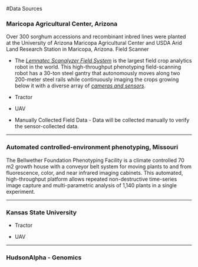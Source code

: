 #Data Sources

### Maricopa Agricultural Center, Arizona

Over 300 sorghum accessions and recombinant inbred lines were planted at the University of Arizona Maricopa Agricultural Center and USDA Arid Land Research Station in Maricopa, Arizona. Field Scanner

- The [*Lemnatec Scanalyzer Field System*](http://www.lemnatec.com/products/hardware-solutions/scanalyzer-field/) is the largest field crop analytics robot in the world. This high-throughput phenotyping field-scanning robot has a 30-ton steel gantry that autonomously moves along two 200-meter steel rails while continuously imaging the crops growing below it with a diverse array of [*cameras and sensors*](http://terraref.org/articles/lemnatec-scanalyzer-field-sensors/).

- Tractor

- UAV

- Manually Collected Field Data - Data will be collected manually to verify the sensor-collected data.



------------------
### Automated controlled-environment phenotyping, Missouri

The Bellwether Foundation Phenotyping Facility is a climate controlled 70 m2 growth house with a conveyor belt system for moving plants to and from fluorescence, color, and near infrared imaging cabinets. This automated, high-throughput platform allows repeated non-destructive time-series image capture and multi-parametric analysis of 1,140 plants in a single experiment.

------------------
### Kansas State University

- Tractor

- UAV

------------------

### HudsonAlpha - Genomics




